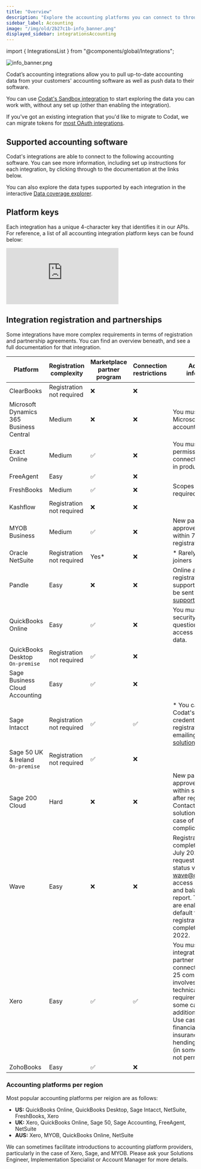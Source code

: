 ```yaml
---
title: "Overview"
description: "Explore the accounting platforms you can connect to through our API."
sidebar_label: Accounting
image: "/img/old/2b27c1b-info_banner.png"
displayed_sidebar: integrationsAccounting
---
```


import { IntegrationsList } from "@components/global/Integrations";

![](/img/old/2b27c1b-info_banner.png "info_banner.png")

Codat’s accounting integrations allow you to pull up-to-date accounting data from your customers' accounting software as well as push data to their software.

You can use [Codat's Sandbox integration](/integrations/accounting/sandbox/accounting-sandbox) to start exploring the data you can work with, without any set up (other than enabling the integration).

If you've got an existing integration that you'd like to migrate to Codat, we can migrate tokens for [most OAuth integrations](/get-started/migration).

## Supported accounting software

Codat's integrations are able to connect to the following accounting software. You can see more information, including set up instructions for each integration, by clicking through to the documentation at the links below.

You can also explore the data types supported by each integration in the interactive <a className="external" href="https://knowledge.codat.io/supported-features/accounting" target="_blank">Data coverage explorer</a>.

<IntegrationsList sourceType="accounting"/>

## Platform keys

Each integration has a unique 4-character key that identifies it in our APIs. For reference, a list of all accounting integration platform keys can be found below:

<iframe
  src="https://knowledge.codat.io/embeds/integrations/platform-keys?integrationType=Accounting"
  frameborder="0"
  style={{ top: 0, left: 0, background: "white", borderRadius: "4px", overflow: "hidden", width: "100%", height: "1105px" }}
></iframe>

## Integration registration and partnerships

Some integrations have more complex requirements in terms of registration and partnership agreements. You can find an overview beneath, and see a full documentation for that integration.


| Platform                                | Registration complexity   | Marketplace partner program | Connection restrictions | Additional information                                                                                                                                                                                                                                                                       |
|-----------------------------------------|---------------------------|-----------------------------|-------------------------|----------------------------------------------------------------------------------------------------------------------------------------------------------------------------------------------------------------------------------------------------------------------------------------------|
| ClearBooks                              | Registration not required | ❌                           | ❌                       |                                                                                                                                                                                                                                                                                              |
| Microsoft Dynamics 365 Business Central | Medium                    | ❌                           | ❌                       | You must have a Microsoft Azure account to register.                                                                                                                                                                                                                                         |
| Exact Online                            | Medium                    | ✅                           | ❌                       | You must request permission to connect companies in production.                                                                                                                                                                                                                              |
| FreeAgent                               | Easy                      | ✅                           | ❌                       |                                                                                                                                                                                                                                                                                              |
| FreshBooks                              | Medium                    | ✅                           | ❌                       | Scopes are now required for all apps.                                                                                                                                                                                                                                                        |
| Kashflow                                | Registration not required | ❌                           | ❌                       |                                                                                                                                                                                                                                                                                              |
| MYOB Business                           | Medium                    | ✅                           | ❌                       | New partners are approved manually within 72 hours after registration.                                                                                                                                                                                                                       |
| Oracle NetSuite                         | Registration not required | Yes*                        | ❌                       | * Rarely open to new joiners                                                                                                                                                                                                                                                                 |
| Pandle                                  | Easy                      | ❌                           | ❌                       | Online app registrations are not supported and must be sent to support@pandle.com                                                                                                                                                                                                            |
| QuickBooks Online                       | Easy                      | ✅                           | ❌                       | You must complete a security questionnaire to access production data.                                                                                                                                                                                                                        |
| QuickBooks Desktop <br/> `On-premise`   | Registration not required | ✅                           | ❌                       |                                                                                                                                                                                                                                                                                              |
| Sage Business Cloud Accounting          | Easy                      | ✅                           | ❌                       |                                                                                                                                                                                                                                                                                              |
| Sage Intacct                            | Registration not required | ✅                           | ✅                       | * You can request Codat's marketplace credentials to avoid registration by emailing solutions@codat.io                                                                                                                                                                                       |
| Sage 50 UK & Ireland <br/> `On-premise` | Registration not required | ✅                           | ❌                       |                                                                                                                                                                                                                                                                                              |
| Sage 200 Cloud                          | Hard                      | ❌                           | ❌                       | New partners are approved manually within several days after registration. Contact your solutions engineer in case of complications.                                                                                                                                                         |
| Wave                                    | Easy                      | ❌                           | ❌                       | Registrations completed before July 2022 need to request partner status via wave@codat.io to access profit & loss and balance sheet report. The reports are enabled by default for registrations completed after July 2022.                                                                  |
| Xero                                    | Easy                      | ✅                           | ✅                       | You must certify your integration and partner with Xero to connect more than 25 companies. This involves extra technical requirements and, in some cases, additional charges. Use cases such as financial brokering, insurance, FX hending, and lending (in some regions) are not permitted. |
| ZohoBooks                               | Easy                      | ✅                           | ❌                       |                                                                                                                                                                                                                                                                                              |

### Accounting platforms per region

Most popular accounting platforms per reigion are as follows: 

- __US:__ QuickBooks Online, QuickBooks Desktop, Sage Intacct, NetSuite, FreshBooks, Xero
- __UK:__ Xero, QuickBooks Online, Sage 50, Sage Accounting, FreeAgent, NetSuite
- __AUS:__ Xero, MYOB, QuickBooks Online, NetSuite

We can sometimes facilitate introductions to accounting platform providers, particularly in the case of Xero, Sage, and MYOB. Please ask your Solutions Engineer, Implementation Specialist or Account Manager for more details.
